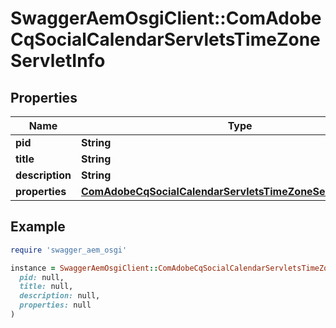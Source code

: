 # SwaggerAemOsgiClient::ComAdobeCqSocialCalendarServletsTimeZoneServletInfo

## Properties

| Name | Type | Description | Notes |
| ---- | ---- | ----------- | ----- |
| **pid** | **String** |  | [optional] |
| **title** | **String** |  | [optional] |
| **description** | **String** |  | [optional] |
| **properties** | [**ComAdobeCqSocialCalendarServletsTimeZoneServletProperties**](ComAdobeCqSocialCalendarServletsTimeZoneServletProperties.md) |  | [optional] |

## Example

```ruby
require 'swagger_aem_osgi'

instance = SwaggerAemOsgiClient::ComAdobeCqSocialCalendarServletsTimeZoneServletInfo.new(
  pid: null,
  title: null,
  description: null,
  properties: null
)
```

